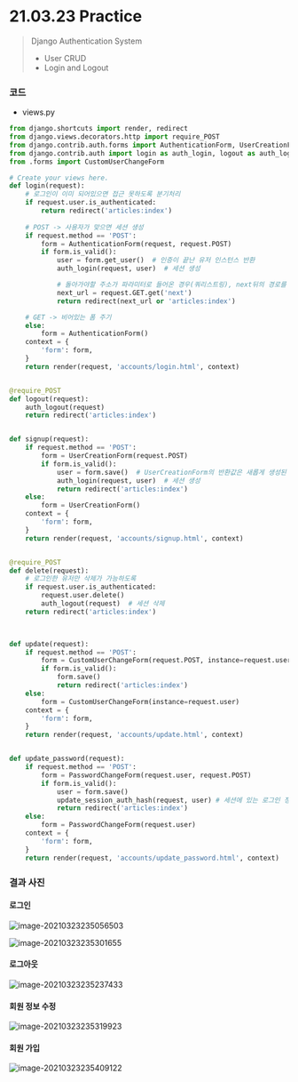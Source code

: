 # 21.03.23 Practice

> Django Authentication System
>
> - User CRUD
> - Login and Logout



### 코드

- views.py

```python
from django.shortcuts import render, redirect
from django.views.decorators.http import require_POST
from django.contrib.auth.forms import AuthenticationForm, UserCreationForm, UserChangeForm, PasswordChangeForm
from django.contrib.auth import login as auth_login, logout as auth_logout, update_session_auth_hash
from .forms import CustomUserChangeForm

# Create your views here.
def login(request):
    # 로그인이 이미 되어있으면 접근 못하도록 분기처리
    if request.user.is_authenticated:
        return redirect('articles:index')
    
    # POST -> 사용자가 맞으면 세션 생성
    if request.method == 'POST':
        form = AuthenticationForm(request, request.POST)
        if form.is_valid():
            user = form.get_user()  # 인증이 끝난 유저 인스턴스 반환
            auth_login(request, user)  # 세션 생성

            # 돌아가야할 주소가 파라미터로 들어온 경우(쿼리스트링), next뒤의 경로를 추출해서 보내줌
            next_url = request.GET.get('next')
            return redirect(next_url or 'articles:index')

    # GET -> 비어있는 폼 주기
    else:
        form = AuthenticationForm()
    context = {
        'form': form,
    }
    return render(request, 'accounts/login.html', context)


@require_POST
def logout(request):
    auth_logout(request)
    return redirect('articles:index')


def signup(request):
    if request.method == 'POST':
        form = UserCreationForm(request.POST)
        if form.is_valid():
            user = form.save()  # UserCreationForm의 반환값은 새롭게 생성된 User 인스턴스
            auth_login(request, user)  # 세션 생성
            return redirect('articles:index')
    else:
        form = UserCreationForm()
    context = {
        'form': form,
    }
    return render(request, 'accounts/signup.html', context)


@require_POST
def delete(request):
    # 로그인한 유저만 삭제가 가능하도록
    if request.user.is_authenticated:
        request.user.delete()
        auth_logout(request)  # 세션 삭제
    return redirect('articles:index')
    


def update(request):
    if request.method == 'POST':
        form = CustomUserChangeForm(request.POST, instance=request.user)
        if form.is_valid():
            form.save()
            return redirect('articles:index')
    else:
        form = CustomUserChangeForm(instance=request.user)
    context = {
        'form': form,
    }
    return render(request, 'accounts/update.html', context)


def update_password(request):
    if request.method == 'POST':
        form = PasswordChangeForm(request.user, request.POST)
        if form.is_valid():
            user = form.save()
            update_session_auth_hash(request, user) # 세션에 있는 로그인 정보 해쉬를 업데이트하는 메서드 사용
            return redirect('articles:index')
    else:
        form = PasswordChangeForm(request.user)
    context = {
        'form': form,
    }
    return render(request, 'accounts/update_password.html', context)
```





### 결과 사진

#### 로그인

![image-20210323235056503](practice.assets/image-20210323235056503.png)

![image-20210323235301655](practice.assets/image-20210323235301655.png)



#### 로그아웃

![image-20210323235237433](practice.assets/image-20210323235237433.png)



#### 회원 정보 수정

![image-20210323235319923](practice.assets/image-20210323235319923.png)





#### 회원 가입

![image-20210323235409122](practice.assets/image-20210323235409122.png)